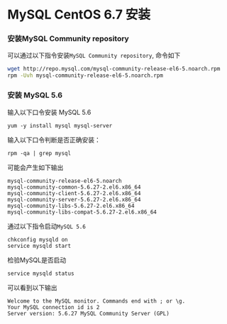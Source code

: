# MySQL CentOS 6.7 安装

### 安装MySQL Community repository

可以通过以下指令安装`MySQL Community repository`, 命令如下

```bash
wget http://repo.mysql.com/mysql-community-release-el6-5.noarch.rpm
rpm -Uvh mysql-community-release-el6-5.noarch.rpm
```

### 安装 MySQL 5.6

输入以下口令安装 MySQL 5.6

```
yum -y install mysql mysql-server
```
输入以下口令判断是否正确安装： 

```
rpm -qa | grep mysql
```

可能会产生如下输出

```
mysql-community-release-el6-5.noarch
mysql-community-common-5.6.27-2.el6.x86_64
mysql-community-client-5.6.27-2.el6.x86_64
mysql-community-server-5.6.27-2.el6.x86_64
mysql-community-libs-5.6.27-2.el6.x86_64
mysql-community-libs-compat-5.6.27-2.el6.x86_64
```

通过以下指令启动`MySQL 5.6`

```
chkconfig mysqld on
service mysqld start
```

检验MySQL是否启动

```
service mysqld status
```

可以看到以下输出

```
Welcome to the MySQL monitor. Commands end with ; or \g.
Your MySQL connection id is 2
Server version: 5.6.27 MySQL Community Server (GPL)
```